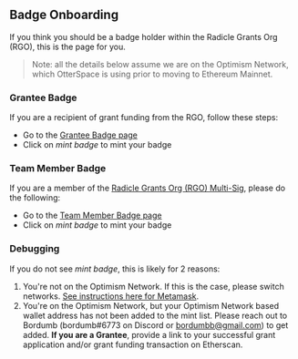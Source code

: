 ## Badge Onboarding 

If you think you should be a badge holder within the Radicle Grants Org (RGO), this is the page for you.

> Note: all the details below assume we are on the Optimism Network, which OtterSpace is using prior to moving to Ethereum Mainnet. 

### Grantee Badge 
If you are a recipient of grant funding from the RGO, follow these steps:
* Go to the [Grantee Badge page](https://beta.otterspace.xyz/communities/75)
* Click on _mint badge_ to mint your badge

### Team Member Badge

If you are a member of the [Radicle Grants Org (RGO) Multi-Sig](https://app.safe.global/eth:0x394B920c5d39E0Ca40fCa2871569B6B90D750c7c/transactions/history), please do the following:
* Go to the [Team Member Badge page](https://beta.otterspace.xyz/communities/75)
* Click on _mint badge_ to mint your badge

### Debugging 

If you do not see _mint badge_, this is likely for 2 reasons:
1. You're not on the Optimism Network. If this is the case, please switch networks. [See instructions here for Metamask](https://help.optimism.io/hc/en-us/articles/6223777057179-How-do-I-use-Optimism-with-MetaMask-).
2. You're on the Optimism Network, but your Optimism Network based wallet address has not been added to the mint list. Please reach out to Bordumb (bordumb#6773 on Discord or bordumbb@gmail.com) to get added. **If you are a Grantee**, provide a link to your successful grant application and/or grant funding transaction on Etherscan.
